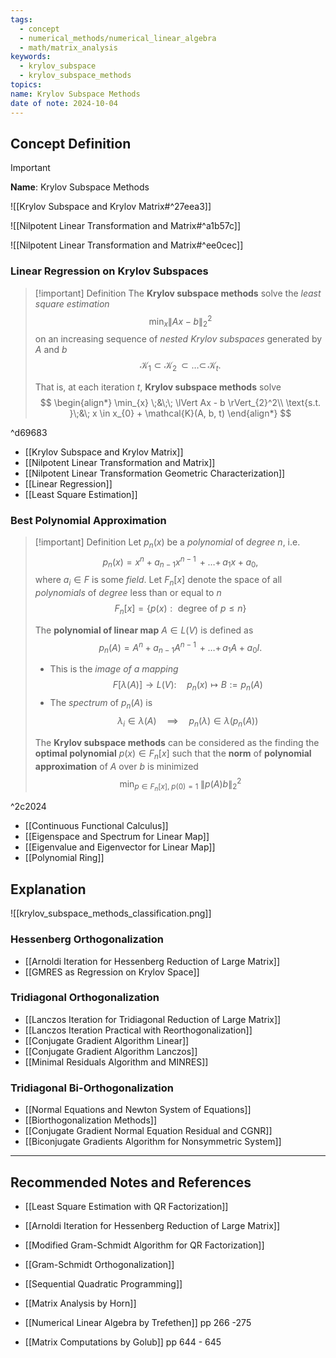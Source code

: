 ```yaml
---
tags:
  - concept
  - numerical_methods/numerical_linear_algebra
  - math/matrix_analysis
keywords:
  - krylov_subspace
  - krylov_subspace_methods
topics: 
name: Krylov Subspace Methods
date of note: 2024-10-04
---
```


## Concept Definition

>[!important]
>**Name**: Krylov Subspace Methods


![[Krylov Subspace and Krylov Matrix#^27eea3]]

![[Nilpotent Linear Transformation and Matrix#^a1b57c]]

![[Nilpotent Linear Transformation and Matrix#^ee0cec]]

### Linear Regression on Krylov Subspaces

>[!important] Definition
>The **Krylov subspace methods** solve the *least square estimation* $$\min_{x} \lVert Ax - b \rVert_{2}^2$$  on an increasing sequence of *nested* *Krylov subspaces* generated by $A$ and $b$ $$\mathcal{K}_{1} \subset \mathcal{K}_{2} \,{\subset}\ldots{\subset}\,\mathcal{K}_{t}.$$
>
> That is, at each iteration $t$, **Krylov subspace methods** solve
> $$ 
> \begin{align*}
> \min_{x} \;&\;\; \lVert Ax - b \rVert_{2}^2\\
> \text{s.t. }\;&\; x \in x_{0} + \mathcal{K}(A, b, t)
>\end{align*}
> $$

^d69683

- [[Krylov Subspace and Krylov Matrix]]
- [[Nilpotent Linear Transformation and Matrix]]
- [[Nilpotent Linear Transformation Geometric Characterization]]
- [[Linear Regression]]
- [[Least Square Estimation]]


### Best Polynomial Approximation

>[!important] Definition
>Let $p_{n}(x)$ be a *polynomial* of *degree* $n$, i.e. $$p_{n}(x) = x^n + a_{n-1}x^{n-1} \,{+}\ldots{+}\,a_{1}x + a_{0},$$ where $a_{i}\in F$ is some *field*. Let $F_{n}[x]$ denote the space of all  *polynomials* of *degree* less than or equal to $n$
>$$F_{n}[x] = \left\{ p(x): \text{ degree of }p \le n \right\} $$
>
>The **polynomial of linear map** $A\in L(V)$ is defined as $$p_{n}(A) = A^n + a_{n-1}A^{n-1} \,{+}\ldots{+}\,a_{1}A + a_{0}I.$$
>- This is the *image of a mapping* $$F[\lambda(A)] \to L(V): \quad p_{n}(x) \mapsto B := p_{n}(A)$$
>- The *spectrum* of $p_{n}(A)$ is $$\lambda_{i} \in \lambda(A) \quad \implies \quad p_{n}(\lambda) \in \lambda(p_{n}(A))$$
>
>The **Krylov subspace methods** can be considered as the finding the **optimal polynomial** $p(x) \in F_{n}[x]$ such that the **norm** of **polynomial approximation** of $A$ over $b$  is minimized
>$$
>\min_{p \in F_{n}[x], \; p(0) = 1}  \;\lVert p(A)b \rVert_{2}^2 
>$$

^2c2024

- [[Continuous Functional Calculus]]
- [[Eigenspace and Spectrum for Linear Map]]
- [[Eigenvalue and Eigenvector for Linear Map]]
- [[Polynomial Ring]]


## Explanation

![[krylov_subspace_methods_classification.png]]


### Hessenberg Orthogonalization

- [[Arnoldi Iteration for Hessenberg Reduction of Large Matrix]]
- [[GMRES as Regression on Krylov Space]]

### Tridiagonal Orthogonalization

- [[Lanczos Iteration for Tridiagonal Reduction of Large Matrix]]
- [[Lanczos Iteration Practical with Reorthogonalization]]
- [[Conjugate Gradient Algorithm Linear]]
- [[Conjugate Gradient Algorithm Lanczos]]
- [[Minimal Residuals Algorithm and MINRES]]


### Tridiagonal Bi-Orthogonalization

- [[Normal Equations and Newton System of Equations]]
- [[Biorthogonalization Methods]]
- [[Conjugate Gradient Normal Equation Residual and CGNR]]
- [[Biconjugate Gradients Algorithm for Nonsymmetric System]]



-----------
##  Recommended Notes and References



- [[Least Square Estimation with QR Factorization]]

- [[Arnoldi Iteration for Hessenberg Reduction of Large Matrix]]
- [[Modified Gram-Schmidt Algorithm for QR Factorization]]
- [[Gram-Schmidt Orthogonalization]]

- [[Sequential Quadratic Programming]]

- [[Matrix Analysis by Horn]] 
- [[Numerical Linear Algebra by Trefethen]] pp 266 -275
- [[Matrix Computations by Golub]] pp 644 - 645